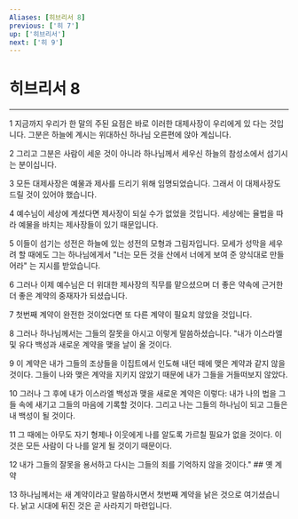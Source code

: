 ```yaml
---
Aliases: [히브리서 8]
previous: ['히 7']
up: ['히브리서']
next: ['히 9']
---
```

# 히브리서 8

***


1 지금까지 우리가 한 말의 주된 요점은 바로 이러한 대제사장이 우리에게 있 다는 것입니다. 그분은 하늘에 계시는 위대하신 하나님 오른편에 앉아 계십니다. 

2 그리고 그분은 사람이 세운 것이 아니라 하나님께서 세우신 하늘의 참성소에서 섬기시는 분이십니다. 

3 모든 대제사장은 예물과 제사를 드리기 위해 임명되었습니다. 그래서 이 대제사장도 드릴 것이 있어야 했습니다. 

4 예수님이 세상에 계셨다면 제사장이 되실 수가 없었을 것입니다. 세상에는 율법을 따라 예물을 바치는 제사장들이 있기 때문입니다. 

5 이들이 섬기는 성전은 하늘에 있는 성전의 모형과 그림자입니다. 모세가 성막을 세우려 할 때에도 그는 하나님에게서 "너는 모든 것을 산에서 너에게 보여 준 양식대로 만들어라" 는 지시를 받았습니다. 

6 그러나 이제 예수님은 더 위대한 제사장의 직무를 맡으셨으며 더 좋은 약속에 근거한 더 좋은 계약의 중재자가 되셨습니다. 

7 첫번째 계약이 완전한 것이었다면 또 다른 계약이 필요치 않았을 것입니다. 

8 그러나 하나님께서는 그들의 잘못을 아시고 이렇게 말씀하셨습니다. "내가 이스라엘 및 유다 백성과 새로운 계약을 맺을 날이 올 것이다. 

9 이 계약은 내가 그들의 조상들을 이집트에서 인도해 내던 때에 맺은 계약과 같지 않을 것이다. 그들이 나와 맺은 계약을 지키지 않았기 때문에 내가 그들을 거들떠보지 않았다. 

10 그러나 그 후에 내가 이스라엘 백성과 맺을 새로운 계약은 이렇다: 내가 나의 법을 그들 속에 새기고 그들의 마음에 기록할 것이다. 그리고 나는 그들의 하나님이 되고 그들은 내 백성이 될 것이다. 

11 그 때에는 아무도 자기 형제나 이웃에게 나를 알도록 가르칠 필요가 없을 것이다. 이것은 모든 사람이 다 나를 알게 될 것이기 때문이다. 

12 내가 그들의 잘못을 용서하고 다시는 그들의 죄를 기억하지 않을 것이다." ## 옛 계약 

13 하나님께서는 새 계약이라고 말씀하시면서 첫번째 계약을 낡은 것으로 여기셨습니다. 낡고 시대에 뒤진 것은 곧 사라지기 마련입니다.
